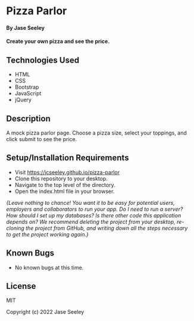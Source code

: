 # Pizza Parlor

#### By Jase Seeley

#### Create your own pizza and see the price.

## Technologies Used

* HTML
* CSS
* Bootstrap
* JavaScript
* jQuery

## Description

A mock pizza parlor page. Choose a pizza size, select your toppings, and click submit to see the price. 

## Setup/Installation Requirements

* Visit https://jcseeley.github.io/pizza-parlor
* Clone this repository to your desktop.
* Navigate to the top level of the directory.
* Open the index.html file in your browser.

_{Leave nothing to chance! You want it to be easy for potential users, employers and collaborators to run your app. Do I need to run a server? How should I set up my databases? Is there other code this application depends on? We recommend deleting the project from your desktop, re-cloning the project from GitHub, and writing down all the steps necessary to get the project working again.}_

## Known Bugs

* No known bugs at this time.

## License

MIT

Copyright (c) 2022 Jase Seeley
